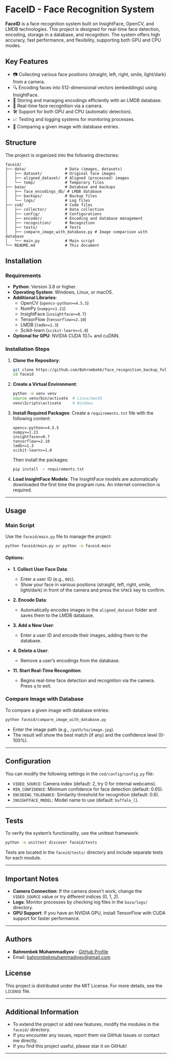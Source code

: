 
# FaceID - Face Recognition System

**FaceID** is a face recognition system built on InsightFace, OpenCV, and LMDB technologies. This project is designed for real-time face detection, encoding, storage in a database, and recognition. The system offers high accuracy, fast performance, and flexibility, supporting both GPU and CPU modes.

## Key Features
- 📷 Collecting various face positions (straight, left, right, smile, light/dark) from a camera.
- 🔍 Encoding faces into 512-dimensional vectors (embeddings) using InsightFace.
- 💾 Storing and managing encodings efficiently with an LMDB database.
- 🎥 Real-time face recognition via a camera.
- 🛠 Support for both GPU and CPU (automatic detection).
- 📈 Testing and logging systems for monitoring processes.
- 📸 Comparing a given image with database entries.

## Structure
The project is organized into the following directories:
```
faceid/
├── data/                 # Data (images, datasets)
│   ├── dataset/          # Original face images
│   ├── aligned_dataset/  # Aligned (processed) images
│   └── temp/             # Temporary files
├── baza/                 # Database and backups
│   ├── face_encodings_db/ # LMDB database
│   ├── backups/          # Backup files
│   └── logs/             # Log files
├── cod/                  # Code files
│   ├── collector/        # Data collection
│   ├── config/           # Configurations
│   ├── encoder/          # Encoding and database management
│   ├── recognition/      # Recognition
│   ├── tests/            # Tests
│   ├── compare_image_with_database.py # Image comparison with database
│   └── main.py           # Main script
└── README.md             # This document
```

## Installation

### Requirements
- **Python**: Version 3.8 or higher.
- **Operating System**: Windows, Linux, or macOS.
- **Additional Libraries**:
  - OpenCV (`opencv-python>=4.5.5`)
  - NumPy (`numpy>=1.21`)
  - InsightFace (`insightface>=0.7`)
  - TensorFlow (`tensorflow>=2.10`)
  - LMDB (`lmdb>=1.3`)
  - Scikit-learn (`scikit-learn>=1.0`)
- **Optional for GPU**: NVIDIA CUDA 10.1+ and cuDNN.

### Installation Steps
1. **Clone the Repository**:
   ```bash
   git clone https://github.com/Bahrombekk/face_recognition_backup_full.git
   cd faceid
   ```

2. **Create a Virtual Environment**:
   ```bash
   python -m venv venv
   source venv/bin/activate  # Linux/macOS
   venv\Scripts\activate     # Windows
   ```

3. **Install Required Packages**:
   Create a `requirements.txt` file with the following content:
   ```
   opencv-python>=4.5.5
   numpy>=1.21
   insightface>=0.7
   tensorflow>=2.10
   lmdb>=1.3
   scikit-learn>=1.0
   ```
   Then install the packages:
   ```bash
   pip install -r requirements.txt
   ```

4. **Load InsightFace Models**:
   The InsightFace models are automatically downloaded the first time the program runs. An internet connection is required.

---

## Usage

### Main Script
Use the `faceid/main.py` file to manage the project:
```bash
python faceid/main.py or python -m faceid.main
```

#### Options:
- **1. Collect User Face Data**:
  - Enter a user ID (e.g., `001`).
  - Show your face in various positions (straight, left, right, smile, light/dark) in front of the camera and press the `SPACE` key to confirm.

- **2. Encode Data**:
  - Automatically encodes images in the `aligned_dataset` folder and saves them to the LMDB database.

- **3. Add a New User**:
  - Enter a user ID and encode their images, adding them to the database.

- **4. Delete a User**:
  - Remove a user’s encodings from the database.

- **11. Start Real-Time Recognition**:
  - Begins real-time face detection and recognition via the camera. Press `q` to exit.

### Compare Image with Database
To compare a given image with database entries:
```bash
python faceid/compare_image_with_database.py
```
- Enter the image path (e.g., `/path/to/image.jpg`).
- The result will show the best match (if any) and the confidence level (0-100%).

---

## Configuration
You can modify the following settings in the `cod/config/config.py` file:
- `VIDEO_SOURCE`: Camera index (default: 2, try 0 for internal webcams).
- `MIN_CONFIDENCE`: Minimum confidence for face detection (default: 0.65).
- `ENCODING_TOLERANCE`: Similarity threshold for recognition (default: 0.6).
- `INSIGHTFACE_MODEL`: Model name to use (default: `buffalo_l`).

---

## Tests
To verify the system’s functionality, use the unittest framework:
```bash
python -m unittest discover faceid/tests
```
Tests are located in the `faceid/tests/` directory and include separate tests for each module.

---

## Important Notes
- **Camera Connection**: If the camera doesn’t work, change the `VIDEO_SOURCE` value or try different indices (0, 1, 2).
- **Logs**: Monitor processes by checking log files in the `baza/logs/` directory.
- **GPU Support**: If you have an NVIDIA GPU, install TensorFlow with CUDA support for faster performance.

---

## Authors
- **Bahrombek Muhammadiyev** - [GitHub Profile](https://github.com/Bahrombekk)
- Email: bahrombekmuhammadiyev@gmail.com

## License
This project is distributed under the MIT License. For more details, see the `LICENSE` file.

---

## Additional Information
- To extend the project or add new features, modify the modules in the `faceid/` directory.
- If you encounter any issues, report them via GitHub Issues or contact me directly.
- If you find this project useful, please star it on GitHub!

---
